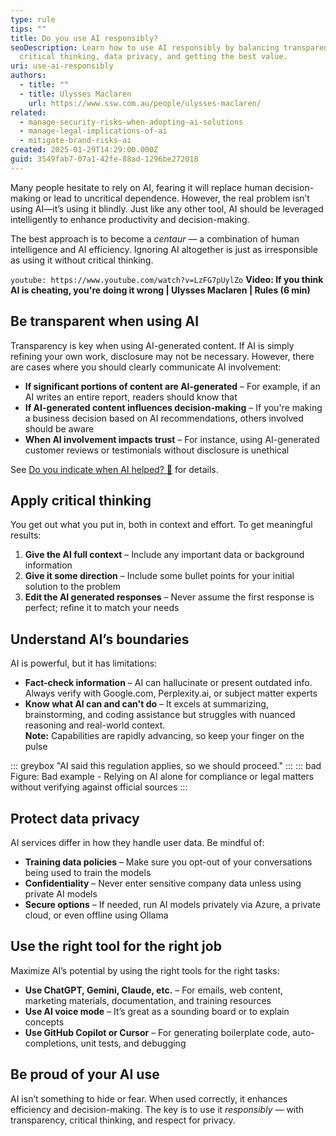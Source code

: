 ```yaml
---
type: rule
tips: ""
title: Do you use AI responsibly?
seoDescription: Learn how to use AI responsibly by balancing transparency,
  critical thinking, data privacy, and getting the best value.
uri: use-ai-responsibly
authors:
  - title: ""
  - title: Ulysses Maclaren
    url: https://www.ssw.com.au/people/ulysses-maclaren/
related:
  - manage-security-risks-when-adopting-ai-solutions
  - manage-legal-implications-of-ai
  - mitigate-brand-risks-ai
created: 2025-01-29T14:29:00.000Z
guid: 3549fab7-07a1-42fe-88ad-1296be272018
---
```

Many people hesitate to rely on AI, fearing it will replace human decision-making or lead to uncritical dependence. However, the real problem isn’t using AI—it’s using it blindly. Just like any other tool, AI should be leveraged intelligently to enhance productivity and decision-making. 

The best approach is to become a *centaur* — a combination of human intelligence and AI efficiency. Ignoring AI altogether is just as irresponsible as using it without critical thinking.

<!--endintro-->

`youtube: https://www.youtube.com/watch?v=LzFG7pUylZo`
**Video: If you think AI is cheating, you're doing it wrong | Ulysses Maclaren | Rules (6 min)**

## Be transparent when using AI

Transparency is key when using AI-generated content. If AI is simply refining your own work, disclosure may not be necessary. However, there are cases where you should clearly communicate AI involvement:

* **If significant portions of content are AI-generated** – For example, if an AI writes an entire report, readers should know that
* **If AI-generated content influences decision-making** – If you're making a business decision based on AI recommendations, others involved should be aware
* **When AI involvement impacts trust** – For instance, using AI-generated customer reviews or testimonials without disclosure is unethical

See [Do you indicate when AI helped? 🤖](/indicate-ai-helped) for details.

## Apply critical thinking

You get out what you put in, both in context and effort. To get meaningful results:

1. **Give the AI full context** – Include any important data or background information
2. **Give it some direction** – Include some bullet points for your initial solution to the problem
3. **Edit the AI generated responses** – Never assume the first response is perfect; refine it to match your needs

## Understand AI’s boundaries

AI is powerful, but it has limitations:

* **Fact-check information** – AI can hallucinate or present outdated info. Always verify with Google.com, Perplexity.ai, or subject matter experts
* **Know what AI can and can't do** – It excels at summarizing, brainstorming, and coding assistance but struggles with nuanced reasoning and real-world context.  
   **Note:** Capabilities are rapidly advancing, so keep your finger on the pulse

::: greybox
"AI said this regulation applies, so we should proceed."
:::
::: bad
Figure: Bad example - Relying on AI alone for compliance or legal matters without verifying against official sources
:::

## Protect data privacy

AI services differ in how they handle user data. Be mindful of:

* **Training data policies** – Make sure you opt-out of your conversations being used to train the models
* **Confidentiality** – Never enter sensitive company data unless using private AI models
* **Secure options** – If needed, run AI models privately via Azure, a private cloud, or even offline using Ollama

## Use the right tool for the right job

Maximize AI’s potential by using the right tools for the right tasks:

* **Use ChatGPT, Gemini, Claude, etc.** – For emails, web content, marketing materials, documentation, and training resources
* **Use AI voice mode** – It’s great as a sounding board or to explain concepts
* **Use GitHub Copilot or Cursor** – For generating boilerplate code, auto-completions, unit tests, and debugging

## Be proud of your AI use

AI isn’t something to hide or fear. When used correctly, it enhances efficiency and decision-making. The key is to use it *responsibly* — with transparency, critical thinking, and respect for privacy.
